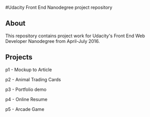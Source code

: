 #Udacity Front End Nanodegree project repository

## About
This repository contains project work for Udacity's Front End Web Developer
Nanodegree from April-July 2016.

## Projects

p1 - Mockup to Article

p2 - Animal Trading Cards

p3 - Portfolio demo

p4 - Online Resume

p5 - Arcade Game
